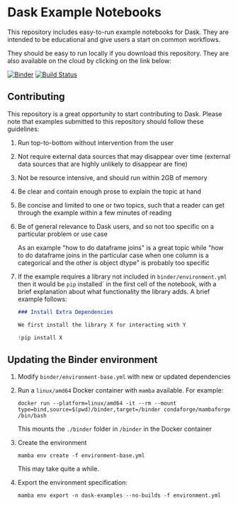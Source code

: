 Dask Example Notebooks
======================

This repository includes easy-to-run example notebooks for Dask.
They are intended to be educational and give users a start on common workflows.

They should be easy to run locally if you download this repository.
They are also available on the cloud by clicking on the link below:

[![Binder](https://static.mybinder.org/badge_logo.svg)](https://mybinder.org/v2/gh/dask/dask-examples/main?urlpath=lab)
[![Build Status](https://github.com/dask/dask-examples/workflows/CI/badge.svg)](https://github.com/dask/dask-examples/actions?query=workflow%3ACI)

Contributing
------------

This repository is a great opportunity to start contributing to Dask.
Please note that examples submitted to this repository should follow these
guidelines:

1. Run top-to-bottom without intervention from the user
2. Not require external data sources that may disappear over time
   (external data sources that are highly unlikely to disappear are fine)
3. Not be resource intensive, and should run within 2GB of memory
4. Be clear and contain enough prose to explain the topic at hand
5. Be concise and limited to one or two topics, such that a reader can
   get through the example within a few minutes of reading
6. Be of general relevance to Dask users, and so not too specific on a
   particular problem or use case

   As an example "how to do dataframe joins" is a great topic while "how to
   do dataframe joins in the particular case when one column is a categorical
   and the other is object dtype" is probably too specific
7. If the example requires a library not included in `binder/environment.yml`
   then it would be `pip` installed` in the first cell of the notebook, with a
   brief explanation about what functionality the library adds.  A brief
   example follows:

   ```markdown
   ### Install Extra Dependencies

   We first install the library X for interacting with Y
   ```

   ```python
   !pip install X
   ```

Updating the Binder environment
-------------------------------

1. Modify `binder/environment-base.yml` with new or updated dependencies
2. Run a `linux/amd64` Docker container with `mamba` available. For example:

   ```shell
   docker run --platform=linux/amd64 -it --rm --mount type=bind,source=$(pwd)/binder,target=/binder condaforge/mambaforge /bin/bash
   ```

   This mounts the `./binder` folder in `/binder` in the Docker container
3. Create the environment

   ```shell
   mamba env create -f environment-base.yml
   ```

   This may take quite a while.
4. Export the environment specification:

   ```shell
   mamba env export -n dask-examples --no-builds -f environment.yml
   ```
